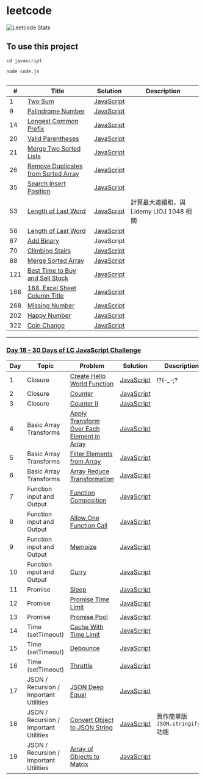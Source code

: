 # leetcode

![Leetcode Stats](https://leetcode.card.workers.dev/?username=roroiii&theme=unicorn&extension=activity)

## To use this project

`cd javascript`

`node code.js`

##

| #   | Title                                                                                                                 | Solution                                                                      | Description                              |
| --- | --------------------------------------------------------------------------------------------------------------------- | ----------------------------------------------------------------------------- | ---------------------------------------- |
| 1   | [Two Sum](https://leetcode.com/problems/two-sum/description/)                                                         | [JavaScript](https://github.com/roroiii/leetcode/blob/main/javascript/001.js) |
| 9   | [Palindrome Number](https://leetcode.com/problems/palindrome-number/description/)                                     | [JavaScript](https://github.com/roroiii/leetcode/blob/main/javascript/009.js) |
| 14  | [Longest Common Prefix](https://leetcode.com/problems/longest-common-prefix/description/)                             | [JavaScript](https://github.com/roroiii/leetcode/blob/main/javascript/014.js) |
| 20  | [Valid Parentheses](https://leetcode.com/problems/valid-parentheses/description/)                                     | [JavaScript](https://github.com/roroiii/leetcode/blob/main/javascript/020.js) |
| 21  | [Merge Two Sorted Lists](https://leetcode.com/problems/merge-two-sorted-lists/description/)                           | [JavaScript](https://github.com/roroiii/leetcode/blob/main/javascript/021.js) |
| 26  | [Remove Duplicates from Sorted Array](https://leetcode.com/problems/remove-duplicates-from-sorted-array/description/) | [JavaScript](https://github.com/roroiii/leetcode/blob/main/javascript/026.js) |
| 35  | [Search Insert Position](https://leetcode.com/problems/search-insert-position/description/)                           | [JavaScript](https://github.com/roroiii/leetcode/blob/main/javascript/035.js) |
| 53  | [Length of Last Word](https://leetcode.com/problems/length-of-last-word/description/)                                 | [JavaScript](https://github.com/roroiii/leetcode/blob/main/javascript/053.js) | 計算最大連續和，與 Lidemy LIOJ 1048 相關 |
| 58  | [Length of Last Word](https://leetcode.com/problems/length-of-last-word/description/)                                 | [JavaScript](https://github.com/roroiii/leetcode/blob/main/javascript/058.js) |
| 67  | [Add Binary](https://leetcode.com/problems/length-of-last-word/description/)                                          | JavaScript                                                                    |
| 70  | [Climbing Stairs](https://leetcode.com/problems/climbing-stairs/description/)                                         | [JavaScript](https://github.com/roroiii/leetcode/blob/main/javascript/070.js) |
| 88  | [Merge Sorted Array](https://leetcode.com/problems/merge-sorted-array/)                                               | [JavaScript](https://github.com/roroiii/leetcode/blob/main/javascript/088.js) |
| 121 | [Best Time to Buy and Sell Stock](https://leetcode.com/problems/best-time-to-buy-and-sell-stock/)                     | [JavaScript](https://github.com/roroiii/leetcode/blob/main/javascript/121.js) |
| 168 | [168. Excel Sheet Column Title](https://leetcode.com/problems/best-time-to-buy-and-sell-stock/)                       | [JavaScript](https://github.com/roroiii/leetcode/blob/main/javascript/168.js) |
| 268 | [Missing Number](https://leetcode.com/problems/missing-number/description/)                                           | [JavaScript](https://github.com/roroiii/leetcode/blob/main/javascript/268.js) |
| 202 | [Happy Number](https://leetcode.com/problems/happy-number/description/)                                               | [JavaScript](https://github.com/roroiii/leetcode/blob/main/javascript/202.js) |
| 322 | [Coin Change](https://leetcode.com/problems/coin-change/description/)                                                 | [JavaScript](https://github.com/roroiii/leetcode/blob/main/javascript/322.js) |

---

### [Day 18 - 30 Days of LC JavaScript Challenge](https://leetcode.com/discuss/study-guide/3458761/Day-18-30-Days-of-LC-JavaScript-Challenge)

| Day | Topic                                  | Problem                                                                    | Solution                                                                       | Description                        |
| --- | -------------------------------------- | -------------------------------------------------------------------------- | ------------------------------------------------------------------------------ | ---------------------------------- |
| 1   | Closure                                | [Create Hello World Function](https://datayi.cn/w/QPDw0kJR)                | [JavaScript](https://github.com/roroiii/leetcode/blob/main/javascript/2667.js) | !?(･\_･;?                          |
| 2   | Closure                                | [Counter](https://datayi.cn/w/xogkVqBo)                                    | [JavaScript](https://github.com/roroiii/leetcode/blob/main/javascript/2620.js) |                                    |
| 3   | Closure                                | [Counter II](https://datayi.cn/w/xRxVYOXo)                                 | [JavaScript](https://github.com/roroiii/leetcode/blob/main/javascript/2665.js) |                                    |
| 4   | Basic Array Transforms                 | [Apply Transform Over Each Element in Array](https://datayi.cn/w/noqbNOv9) | [JavaScript](https://github.com/roroiii/leetcode/blob/main/javascript/2635.js) |                                    |
| 5   | Basic Array Transforms                 | [Filter Elements from Array](https://datayi.cn/w/a9a5VZr9)                 | [JavaScript](https://github.com/roroiii/leetcode/blob/main/javascript/2634.js) |                                    |
| 6   | Basic Array Transforms                 | [ Array Reduce Transformation](https://datayi.cn/w/nPN45jD9)               | [JavaScript](https://github.com/roroiii/leetcode/blob/main/javascript/2626.js) |                                    |
| 7   | Function input and Output              | [Function Composition](https://datayi.cn/w/4PY7wZM9)                       | [JavaScript](https://github.com/roroiii/leetcode/blob/main/javascript/2629.js) |                                    |
| 8   | Function input and Output              | [Allow One Function Call](https://datayi.cn/w/a9By01Oo)                    | [JavaScript](https://github.com/roroiii/leetcode/blob/main/javascript/2666.js) |                                    |
| 9   | Function input and Output              | [Memoize](https://datayi.cn/w/nRbADVd9)                                    | [JavaScript](https://github.com/roroiii/leetcode/blob/main/javascript/2623.js) |                                    |
| 10  | Function input and Output              | [Curry](https://datayi.cn/w/QRekxgjo)                                      | [JavaScript](https://github.com/roroiii/leetcode/blob/main/javascript/2632.js) |                                    |
| 11  | Promise                                | [Sleep](https://datayi.cn/w/5Rp2Wmzo)                                      | [JavaScript](https://github.com/roroiii/leetcode/blob/main/javascript/2621.js) |                                    |
| 12  | Promise                                | [Promise Time Limit](https://datayi.cn/w/nombN5Z9)                         | [JavaScript](https://github.com/roroiii/leetcode/blob/main/javascript/2637.js) |                                    |
| 13  | Promise                                | [Promise Pool](https://datayi.cn/w/3oLQwOg9)                               | [JavaScript](https://github.com/roroiii/leetcode/blob/main/javascript/2636.js) |                                    |
| 14  | Time (setTimeout)                      | [Cache With Time Limit](https://datayi.cn/w/1P64Enz9)                      | [JavaScript](https://github.com/roroiii/leetcode/blob/main/javascript/2622.js) |                                    |
| 15  | Time (setTimeout)                      | [Debounce](https://datayi.cn/w/AovN2Ojo)                                   | [JavaScript](https://github.com/roroiii/leetcode/blob/main/javascript/2627.js) |                                    |
| 16  | Time (setTimeout)                      | [Throttle](https://datayi.cn/w/bR7jOnr9)                                   | [JavaScript](https://github.com/roroiii/leetcode/blob/main/javascript/2676.js) |                                    |
| 17  | JSON / Recursion / Important Utilities | [JSON Deep Equal](https://datayi.cn/w/4PKqJ0z9)                            | [JavaScript](https://github.com/roroiii/leetcode/blob/main/javascript/2628.js) |                                    |
| 18  | JSON / Recursion / Important Utilities | [Convert Object to JSON String](https://datayi.cn/w/GPnkNmWo)              | [JavaScript](https://github.com/roroiii/leetcode/blob/main/javascript/2633.js) | 實作簡單版 `JSON.stringify()` 功能 |
| 19  | JSON / Recursion / Important Utilities | [Array of Objects to Matrix](https://datayi.cn/w/EoZk0Zy9)                 | [JavaScript](https://github.com/roroiii/leetcode/blob/main/javascript/2675.js) |                                    |
